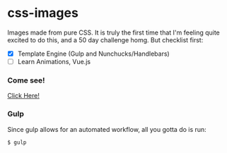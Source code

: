 # css-images
Images made from pure CSS. It is truly the first time that I'm feeling quite excited to do this, and a 50 day challenge homg. But checklist first:

- [x] Template Engine (Gulp and Nunchucks/Handlebars)
- [ ] Learn Animations, Vue.js

### Come see!
[Click Here!](https://kohrongying.github.io/css-images/app/index.html)

### Gulp
Since gulp allows for an automated workflow, all you gotta do is run:

```
$ gulp 

```

